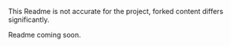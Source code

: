 This Readme is not accurate for the project, forked content differs significantly.

Readme coming soon.